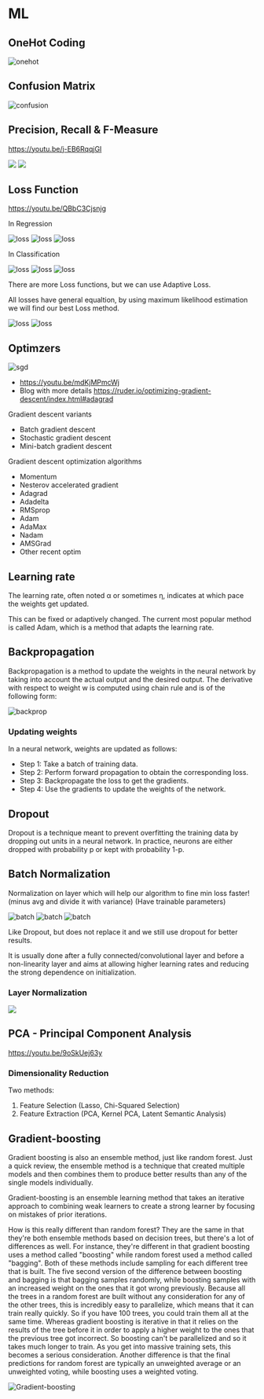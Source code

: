 # ML

## OneHot Coding

![onehot](https://jalammar.github.io/images/t/one-hot-vocabulary-example.png)

## Confusion Matrix

![confusion](assets/confusion-matrix.png)

## Precision, Recall & F-Measure

<https://youtu.be/j-EB6RqqjGI>

![](assets/measure1.jpg)
![](assets/measure2.jpg)

## Loss Function

<https://youtu.be/QBbC3Cjsnjg>

In Regression

![loss](assets/loss/1.jpg)
![loss](assets/loss/2.jpg)
![loss](assets/loss/3.jpg)

In Classification

![loss](assets/loss/4.jpg)
![loss](assets/loss/5.jpg)
![loss](assets/loss/6.jpg)

There are more Loss functions, but we can use Adaptive Loss.

All losses have general equaltion, by using maximum likelihood estimation we will find our best Loss method.

![loss](assets/loss/8.jpg)
![loss](assets/loss/7.jpg)

## Optimzers

![sgd](https://ruder.io/content/images/2015/12/without_momentum.gif)

- <https://youtu.be/mdKjMPmcWj>
- Blog with more details <https://ruder.io/optimizing-gradient-descent/index.html#adagrad>

Gradient descent variants

- Batch gradient descent
- Stochastic gradient descent
- Mini-batch gradient descent

Gradient descent optimization algorithms

- Momentum
- Nesterov accelerated gradient
- Adagrad
- Adadelta
- RMSprop
- Adam
- AdaMax
- Nadam
- AMSGrad
- Other recent optim

## Learning rate

The learning rate, often noted α or sometimes η, indicates at which pace the weights get updated.

This can be fixed or adaptively changed. The current most popular method is called Adam, which is a method that adapts the learning rate.

## Backpropagation

Backpropagation is a method to update the weights in the neural network by taking into account the actual output and the desired output. The derivative with respect to weight w is computed using chain rule and is of the following form:

![backprop](assets/backprop.jpg)

### Updating weights

In a neural network, weights are updated as follows:

- Step 1: Take a batch of training data.
- Step 2: Perform forward propagation to obtain the corresponding loss.
- Step 3: Backpropagate the loss to get the gradients.
- Step 4: Use the gradients to update the weights of the network.

## Dropout

Dropout is a technique meant to prevent overfitting the training data by dropping out units in a neural network. In practice, neurons are either dropped with probability p or kept with probability 1-p.

## Batch Normalization

Normalization on layer which will help our algorithm to fine min loss faster! (minus avg and divide it with variance) (Have trainable parameters)

![batch](assets/batch/1.jpg)
![batch](assets/batch/2.jpg)
![batch](assets/batch/3.jpg)

Like Dropout, but does not replace it and we still use dropout for better results.

It is usually done after a fully connected/convolutional layer and before a non-linearity layer and aims at allowing higher learning rates and reducing the strong dependence on initialization.

### Layer Normalization

![](assets/normz.jpg)

## PCA - Principal Component Analysis

<https://youtu.be/9oSkUej63y>

### Dimensionality Reduction

Two methods:

1. Feature Selection (Lasso, Chi-Squared Selection)
2. Feature Extraction (PCA, Kernel PCA, Latent Semantic Analysis)

## Gradient-boosting

Gradient boosting is also an ensemble method, just like random forest. Just a quick review, the ensemble method is a technique that created multiple models and then combines them to produce better results than any of the single models individually.

Gradient-boosting is an ensemble learning method that takes an iterative approach to combining weak learners to create a strong learner by focusing on mistakes of prior iterations.

How is this really different than random forest? They are the same in that they're both ensemble methods based on decision trees, but there's a lot of differences as well. For instance, they're different in that gradient boosting uses a method called "boosting" while random forest used a method called "bagging". Both of these methods include sampling for each different tree that is built. The five second version of the difference between boosting and bagging is that bagging samples randomly, while boosting samples with an increased weight on the ones that it got wrong previously. Because all the trees in a random forest are built without any consideration for any of the other trees, this is incredibly easy to parallelize, which means that it can train really quickly. So if you have 100 trees, you could train them all at the same time. Whereas gradient boosting is iterative in that it relies on the results of the tree before it in order to apply a higher weight to the ones that the previous tree got incorrect. So boosting can't be parallelized and so it takes much longer to train. As you get into massive training sets, this becomes a serious consideration. Another difference is that the final predictions for random forest are typically an unweighted average or an unweighted voting, while boosting uses a weighted voting.

![Gradient-boosting](./assets/Gradient-boosting.png)